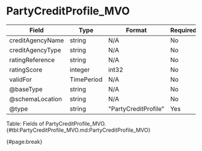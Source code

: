<!--
    ATTENTION: This file was generated via gradle!
               Do NOT manually edit this file! Any such changes will be overwritten!
-->

# PartyCreditProfile_MVO

| Field | Type | Format | Required |
| ------- | ------- | ------- | --- |
| creditAgencyName | string | N/A | No |
| creditAgencyType | string | N/A | No |
| ratingReference | string | N/A | No |
| ratingScore | integer | int32 | No |
| validFor | TimePeriod | N/A | No |
| @baseType | string | N/A | No |
| @schemaLocation | string | N/A | No |
| @type | string | "PartyCreditProfile" | Yes |

Table: Fields of PartyCreditProfile_MVO. {#tbl:PartyCreditProfile_MVO.md:PartyCreditProfile_MVO}

{#page:break}
